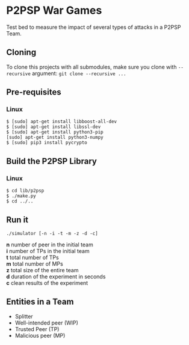 # P2PSP War Games

Test bed to measure the impact of several types of attacks in a P2PSP Team.

## Cloning
To clone this projects with all submodules, make sure you
clone with `--recursive` argument: `git clone --recursive ...`

## Pre-requisites
### Linux
```
$ [sudo] apt-get install libboost-all-dev
$ [sudo] apt-get install libssl-dev
$ [sudo] apt-get install python3-pip
[sudo] apt-get install python3-numpy
$ [sudo] pip3 install pycrypto

```

## Build the P2PSP Library
### Linux
```
$ cd lib/p2psp
$ ./make.py
$ cd ../..
```

## Run it
```
./simulator [-n -i -t -m -z -d -c]
```
**n** number of peer in the initial team  
**i** number of TPs in the initial team  
**t** total number of TPs  
**m** total number of MPs  
**z** total size of the entire team  
**d** duration of the experiment in seconds  
**c** clean results of the experiment  

## Entities in a Team
- Splitter
- Well-intended peer (WIP)
- Trusted Peer (TP)
- Malicious peer (MP)

